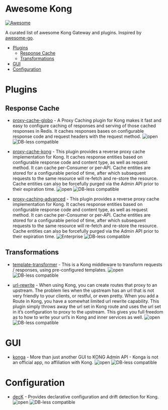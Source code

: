 # Awesome Kong

[![Awesome](https://cdn.rawgit.com/sindresorhus/awesome/d7305f38d29fed78fa85652e3a63e154dd8e8829/media/badge.svg)](https://github.com/sindresorhus/awesome)

A curated list of awesome Kong Gateway and plugins. Inspired by [awesome-go](https://github.com/avelino/awesome-go).

- [Plugins](#plugins)
    - [Response Cache](#response-cache)
    - [Transformations](#transformations)
- [GUI](#gui)
- [Configuration](#configuration)


# Plugins

## Response Cache
* [proxy-cache-globo](https://github.com/globocom/kong-plugin-proxy-cache) - A Proxy Caching plugin for Kong makes it fast and easy to configure caching of responses and serving of those cached responses in Redis. It caches responses bases on configurable response code and request headers with the request method. ![open](https://img.shields.io/badge/Kong-open%20source-brightgreen) ![DB-less compatible](https://img.shields.io/badge/DB--less-compatible-blue)

* [proxy-cache-kong](https://docs.konghq.com/hub/kong-inc/proxy-cache) - This plugin provides a reverse proxy cache implementation for Kong. It caches response entities based on configurable response code and content type, as well as request method. It can cache per-Consumer or per-API. Cache entities are stored for a configurable period of time, after which subsequent requests to the same resource will re-fetch and re-store the resource. Cache entities can also be forcefully purged via the Admin API prior to their expiration time. ![open](https://img.shields.io/badge/Kong-open%20source-brightgreen) ![DB-less compatible](https://img.shields.io/badge/DB--less-compatible-blue)

* [proxy-caching-advanced](https://docs.konghq.com/hub/kong-inc/proxy-cache-advanced) - This plugin provides a reverse proxy cache implementation for Kong. It caches response entities based on configurable response code and content type, as well as request method. It can cache per-Consumer or per-API. Cache entities are stored for a configurable period of time, after which subsequent requests to the same resource will re-fetch and re-store the resource. Cache entities can also be forcefully purged via the Admin API prior to their expiration time. ![Enterprise](https://img.shields.io/badge/Kong-enterprise-important) ![DB-less compatible](https://img.shields.io/badge/DB--less-compatible-blue)

## Transformations
* [template-transformer](https://github.com/stone-payments/kong-plugin-template-transformer) - This is a Kong middleware to transform requests / responses, using pre-configured templates. ![open](https://img.shields.io/badge/Kong-open%20source-brightgreen) ![DB-less compatible](https://img.shields.io/badge/DB--less-compatible-blue)

* [url-rewrite](https://github.com/stone-payments/kong-plugin-url-rewrite) - When using Kong, you can create routes that proxy to an upstream. The problem lies when the upstream has an url that is not very friendly to your clients, or restful, or even pretty. When you add a Route in Kong, you have a somewhat limited url rewrite capability. This plugin simply throws away the url set in Kong route and uses the url set in it’s configuration to proxy to the upstream. This gives you full freedom as to how to write your url’s in Kong and inner services as well. ![open](https://img.shields.io/badge/Kong-open%20source-brightgreen) ![DB-less compatible](https://img.shields.io/badge/DB--less-compatible-blue)

# GUI
* [konga](https://github.com/pantsel/konga) - More than just another GUI to KONG Admin API - Konga is not an official app, no affiliation with Kong. ![open](https://img.shields.io/badge/Kong-open%20source-brightgreen) ![DB-less compatible](https://img.shields.io/badge/DB--less-not%20compatible-red)

# Configuration
* [decK](https://github.com/Kong/deck) - Provides declarative configuration and drift detection for Kong. ![open](https://img.shields.io/badge/Kong-open%20source-brightgreen) ![DB-less compatible](https://img.shields.io/badge/DB--less-compatible-blue)

